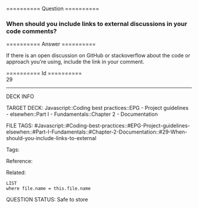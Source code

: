 ========== Question ==========  

### When should you include links to external discussions in your code comments?  

========== Answer ==========  

If there is an open discussion on GitHub or stackoverflow about the code or approach you're using, include the link in your comment.

========== Id ==========  
29

---

DECK INFO

TARGET DECK: Javascript::Coding best practices::EPG - Project guidelines - elsewhen::Part I - Fundamentals::Chapter 2 - Documentation

FILE TAGS: #Javascript::#Coding-best-practices::#EPG-Project-guidelines-elsewhen::#Part-I-Fundamentals::#Chapter-2-Documentation::#29-When-should-you-include-links-to-external

Tags:

Reference:

Related:

```dataview
LIST
where file.name = this.file.name
```

QUESTION STATUS: Safe to store
